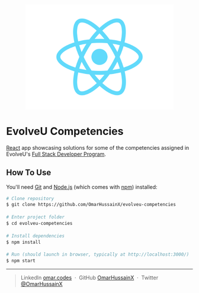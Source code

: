<p align="center">
<img src="src/logo.svg" alt="EvolveU Projects" width="400" />
<!-- <img src="src/screenshot.gif" alt="EvolveU Projects" /> -->
</p>

# EvolveU Competencies
 [React](https://reactjs.org/) app showcasing solutions for some of the competencies assigned in EvolveU's [Full Stack Developer Program](https://www.evolveu.ca/program).





## How To Use

You'll need [Git](https://git-scm.com) and [Node.js](https://nodejs.org/en/download/) (which comes with [npm](http://npmjs.com)) installed:

```bash
# Clone repository
$ git clone https://github.com/OmarHussainX/evolveu-competencies

# Enter project folder
$ cd evolveu-competencies

# Install dependencies
$ npm install

# Run (should launch in browser, typically at http://localhost:3000/)
$ npm start
```


---

> LinkedIn [omar.codes](http://omar.codes/) &nbsp;&middot;&nbsp;
> GitHub [OmarHussainX](https://github.com/OmarHussainX/) &nbsp;&middot;&nbsp;
> Twitter [@OmarHussainX](https://twitter.com/OmarHussainX)